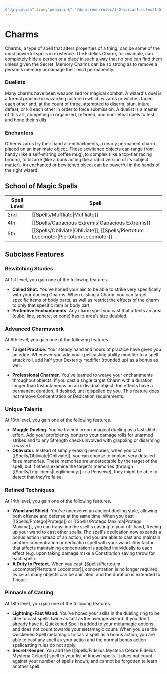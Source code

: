 ```yaml
---
{"dg-publish":true,"permalink":"/dm-screen/rules/1-0-variant-rules/1-5-1-schools-of-magic-charms/"}
---
```


# Charms

Charms, a type of spell that alters properties of a thing, can be some of the most powerful spells in existence. The Fidelius Charm, for example, can completely hide a person or a place in such a way that no one can find them unless given the Secret. Memory Charms can be so strong as to remove a person's memory or damage their mind permanently.

### Duelists

Many charms have been weaponized for magical combat. A wizard's duel is a formal practice in wizarding culture in which wizards or witches faced each other and, at the count of three, attempted to disarm, stun, injure, defeat, or kill each other in order to force submission. A duelist is a master of this art, competing in organized, refereed, and non-lethal duels to test and hone their skills.

### Enchanters

Other wizards try their hand at enchantments, a nearly permanent charm placed on an inanimate object. These bewitched objects can range from handy (like a self-stirring coffee mug), to complex (like a top-tier racing broom), to bizarre (like a book acting like a rabid version of its subject matter). An enchanted or bewitched object can be powerful in the hands of the right wizard.

## School of Magic Spells

| Spell Level | Spell                                  |
| ----------- | -------------------------------------- |
| 2nd         | [[Spells/Muffliato\|Muffliato]]                          |
| 4th         | [[Spells/Capacious Extremis\|Capacious Extremis]]                 |
| 5th         | [[Spells/Obliviate\|Obliviate]], [[Spells/Piertotum Locomotor\|Piertotum Locomotor]] |

## Subclass Features

### Bewitching Studies

At 1st level, you gain one of the following features.

* **Called Shot.** You've honed your aim to be able to strike very specifically with your dueling Charms. When casting a Charm, you can target specific items or body parts, as well as restrict the effects of the charm to only that specific item or body part.
* **Protective Enchantments.** Any charm spell you cast that affects an area (cube, line, sphere, or cone) has its area's size doubled.

### Advanced Charmswork

At 6th level, you gain one of the following features.

* **Target Practice.** Your steady hand and hours of practice have given you an edge. Whenever you add your spellcasting ability modifier to a spell attack roll, add half your Dexterity modifier (rounded up) as a bonus as well.
- **Professional Charmer**. You've learned to weave your enchantments throughout objects. If you cast a single target Charm with a duration longer than Instantaneous on an individual object, the effects have a permanent duration, if desired, until dispelled by you. This feature does not remove Concentration or Dedication requirements.

### Unique Talents

At 10th level, you gain one of the following features.

* **Muggle Dueling.** You've trained in non-magical dueling as a last-ditch effort. Add your proficiency bonus to your damage rolls for unarmed strikes and to any Strength checks involved with grappling or disarming a wizard.
* **Obliviator.** Instead of simply erasing memories, when you cast [[Spells/Obliviate\|Obliviate]], you can choose to implant very detailed false memories. These memories are undetectable by the target of the spell, but if others examine the target's memories (through [[Spells/Legilimens\|Legilimency]] or a Penseive), they might be able to detect that they're false.

### Refined Techniques

At 14th level, you gain one of the following features.

* **Wand and Shield.** You've uncovered an ancient dueling style, allowing both offense and defense at the same time. When you cast [[Spells/Protego\|Protego]] or [[Spells/Protego Maxima\|Protego Maxima]], you can transition the spell's casting to your off-hand, freeing up your wand to cast other spells. The spell's dedication now expends a bonus action instead of an action, and you are able to cast and maintain another concentration or dedication spell with your wand. Any factor that affects maintaining concentration is applied individually to each effect (e.g. upon taking damage make a Constitution saving throw for each spell).
* **A Duty to Protect.** When you cast [[Spells/Piertotum Locomotor\|Piertotum Locomotor]], concentration is no longer required, twice as many objects can be animated, and the duration is extended to 1 hour.

### Pinnacle of Casting

At 18th level, you gain one of the following features.

* **Lightning-Fast Wand.** You've honed your skills in the dueling ring to be able to cast spells twice as fast as the average wizard. If you don't already have it, Quickened Spell is added to your metamagic options and does not count towards your metamagic count. When you use the Quickened Spell metamagic to cast a spell as a bonus action, you are able to cast any spell as your action and the normal bonus action spellcasting rules do not apply.
* **Secret-Keeper.** You add the [[Spells/Fidelius Mysteria Celare\|Fidelius Mysteria Celare]] spell to your list of known spells. It does not count against your number of spells known, and cannot be forgotten to learn another spell.